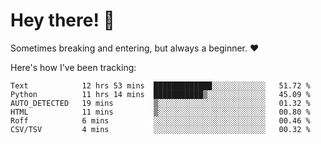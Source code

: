 # Hey there! 👋
Sometimes breaking and entering, but always a beginner. ❤️

Here's how I've been tracking:
<!--START_SECTION:waka-->

```text
Text            12 hrs 53 mins  █████████████░░░░░░░░░░░░   51.72 %
Python          11 hrs 14 mins  ███████████▒░░░░░░░░░░░░░   45.09 %
AUTO_DETECTED   19 mins         ▒░░░░░░░░░░░░░░░░░░░░░░░░   01.32 %
HTML            11 mins         ▒░░░░░░░░░░░░░░░░░░░░░░░░   00.80 %
Roff            6 mins          ░░░░░░░░░░░░░░░░░░░░░░░░░   00.46 %
CSV/TSV         4 mins          ░░░░░░░░░░░░░░░░░░░░░░░░░   00.32 %
```

<!--END_SECTION:waka-->
